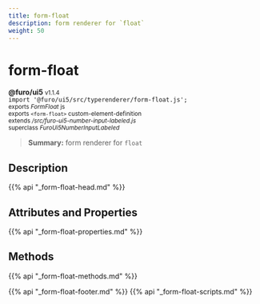 ```yaml
---
title: form-float
description: form renderer for `float`
weight: 50
---
```


# form-float
**@furo/ui5** <small>v1.1.4</small>
<br>`import '@furo/ui5/src/typerenderer/form-float.js';`<small>
<br>exports *FormFloat* js
<br>exports `<form-float>` custom-element-definition
<br>extends */src/furo-ui5-number-input-labeled.js*
<br>superclass *FuroUi5NumberInputLabeled*</small>

> **Summary:** form renderer for `float`

## Description



{{% api "_form-float-head.md" %}}

## Attributes and Properties
{{% api "_form-float-properties.md" %}}



## Methods
{{% api "_form-float-methods.md" %}}





{{% api "_form-float-footer.md" %}}
{{% api "_form-float-scripts.md" %}}
